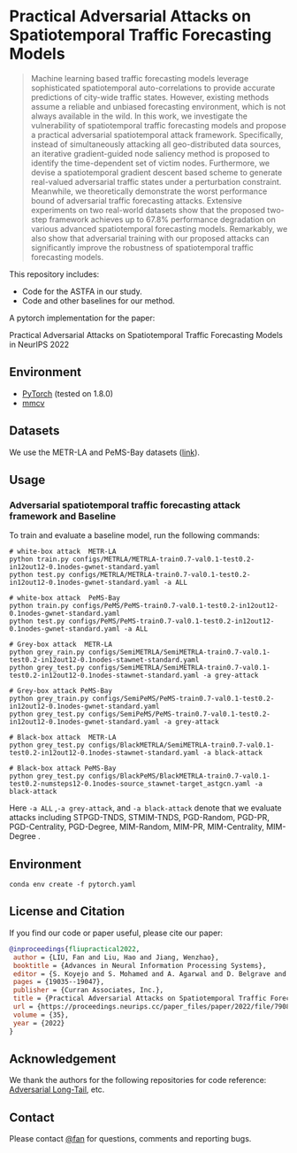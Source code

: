 # Practical Adversarial Attacks on Spatiotemporal Traffic Forecasting Models



> Machine learning based traffic forecasting models leverage sophisticated spatiotemporal auto-correlations to provide accurate predictions of city-wide traffic states. 
However, existing methods assume a reliable and unbiased forecasting environment, which is not always available in the wild.
In this work, we investigate the vulnerability of spatiotemporal traffic forecasting models and propose a practical adversarial spatiotemporal attack framework.
Specifically, instead of simultaneously attacking all geo-distributed data sources, an iterative gradient-guided node saliency method is proposed to identify the time-dependent set of victim nodes.
Furthermore, we devise a spatiotemporal gradient descent based scheme to generate real-valued adversarial traffic states under a perturbation constraint.
Meanwhile, we theoretically demonstrate the worst performance bound of adversarial traffic forecasting attacks.
Extensive experiments on two real-world datasets show that the proposed two-step framework achieves up to 67.8% performance degradation on various advanced spatiotemporal forecasting models.
Remarkably, we also show that adversarial training with our proposed attacks can significantly improve the robustness of spatiotemporal traffic forecasting models.

This repository includes:
- Code for the ASTFA in our study.
- Code and other baselines for our method.

A pytorch implementation for the paper:

Practical Adversarial Attacks on Spatiotemporal
Traffic Forecasting Models in NeurIPS 2022

## Environment 
* [PyTorch](https://pytorch.org/) (tested on 1.8.0)
* [mmcv](https://github.com/open-mmlab/mmcv)


## Datasets
We use the METR-LA and PeMS-Bay datasets ([link](https://drive.google.com/drive/folders/10FOTa6HXPqX8Pf5WRoRwcFnW9BrNZEIX)). 

## Usage
### Adversarial spatiotemporal traffic forecasting attack framework and Baseline
To train and evaluate a baseline model, run the following commands:
```
# white-box attack  METR-LA
python train.py configs/METRLA/METRLA-train0.7-val0.1-test0.2-in12out12-0.1nodes-gwnet-standard.yaml
python test.py configs/METRLA/METRLA-train0.7-val0.1-test0.2-in12out12-0.1nodes-gwnet-standard.yaml -a ALL

# white-box attack  PeMS-Bay
python train.py configs/PeMS/PeMS-train0.7-val0.1-test0.2-in12out12-0.1nodes-gwnet-standard.yaml
python test.py configs/PeMS/PeMS-train0.7-val0.1-test0.2-in12out12-0.1nodes-gwnet-standard.yaml -a ALL

# Grey-box attack  METR-LA
python grey_rain.py configs/SemiMETRLA/SemiMETRLA-train0.7-val0.1-test0.2-in12out12-0.1nodes-stawnet-standard.yaml
python grey_test.py configs/SemiMETRLA/SemiMETRLA-train0.7-val0.1-test0.2-in12out12-0.1nodes-stawnet-standard.yaml -a grey-attack

# Grey-box attack PeMS-Bay
python grey_train.py configs/SemiPeMS/PeMS-train0.7-val0.1-test0.2-in12out12-0.1nodes-gwnet-standard.yaml
python grey_test.py configs/SemiPeMS/PeMS-train0.7-val0.1-test0.2-in12out12-0.1nodes-gwnet-standard.yaml -a grey-attack

# Black-box attack  METR-LA
python grey_test.py configs/BlackMETRLA/SemiMETRLA-train0.7-val0.1-test0.2-in12out12-0.1nodes-stawnet-standard.yaml -a black-attack

# Black-box attack PeMS-Bay
python grey_test.py configs/BlackPeMS/BlackMETRLA-train0.7-val0.1-test0.2-numsteps12-0.1nodes-source_stawnet-target_astgcn.yaml -a black-attack

```
Here `-a ALL` ,`-a grey-attack`, and `-a black-attack` denote that we evaluate attacks including STPGD-TNDS, STMIM-TNDS, PGD-Random, PGD-PR, PGD-Centrality, PGD-Degree, MIM-Random, MIM-PR, MIM-Centrality, MIM-Degree .

## Environment
```
conda env create -f pytorch.yaml
```
## License and Citation
If you find our code or paper useful, please cite our paper:
```bibtex
@inproceedings{fliupractical2022,
 author = {LIU, Fan and Liu, Hao and Jiang, Wenzhao},
 booktitle = {Advances in Neural Information Processing Systems},
 editor = {S. Koyejo and S. Mohamed and A. Agarwal and D. Belgrave and K. Cho and A. Oh},
 pages = {19035--19047},
 publisher = {Curran Associates, Inc.},
 title = {Practical Adversarial Attacks on Spatiotemporal Traffic Forecasting Models},
 url = {https://proceedings.neurips.cc/paper_files/paper/2022/file/79081c95482707d2db390542614e29cd-Paper-Conference.pdf},
 volume = {35},
 year = {2022}
}
```
## Acknowledgement
We thank the authors for the following repositories for code reference:
[Adversarial Long-Tail](https://github.com/wutong16/Adversarial_Long-Tail), etc.

## Contact
Please contact [@fan](https://github.com/luckyfan-cs) for questions, comments and reporting bugs.

